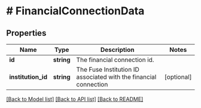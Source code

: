 # # FinancialConnectionData

## Properties

Name | Type | Description | Notes
------------ | ------------- | ------------- | -------------
**id** | **string** | The financial connection id. |
**institution_id** | **string** | The Fuse Institution ID associated with the financial connection | [optional]

[[Back to Model list]](../../README.md#models) [[Back to API list]](../../README.md#endpoints) [[Back to README]](../../README.md)
